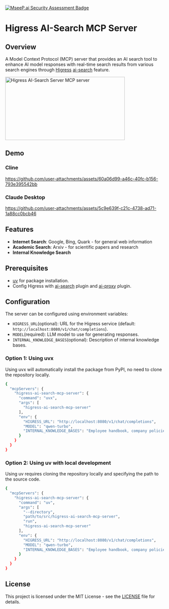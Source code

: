 [![MseeP.ai Security Assessment Badge](https://mseep.net/pr/cr7258-higress-ai-search-mcp-server-badge.png)](https://mseep.ai/app/cr7258-higress-ai-search-mcp-server)

# Higress AI-Search MCP Server

## Overview

A Model Context Protocol (MCP) server that provides an AI search tool to enhance AI model responses with real-time search results from various search engines through [Higress](https://higress.cn/) [ai-search](https://github.com/alibaba/higress/blob/main/plugins/wasm-go/extensions/ai-search/README.md) feature.

<a href="https://glama.ai/mcp/servers/gk0xde4wbp">
  <img width="380" height="200" src="https://glama.ai/mcp/servers/gk0xde4wbp/badge" alt="Higress AI-Search Server MCP server" />
</a>

## Demo

### Cline

https://github.com/user-attachments/assets/60a06d99-a46c-40fc-b156-793e395542bb

### Claude Desktop

https://github.com/user-attachments/assets/5c9e639f-c21c-4738-ad71-1a88cc0bcb46

## Features

- **Internet Search**: Google, Bing, Quark - for general web information
- **Academic Search**: Arxiv - for scientific papers and research
- **Internal Knowledge Search**

## Prerequisites

- [uv](https://github.com/astral-sh/uv) for package installation.
- Config Higress with [ai-search](https://github.com/alibaba/higress/blob/main/plugins/wasm-go/extensions/ai-search/README.md) plugin and [ai-proxy](https://github.com/alibaba/higress/blob/main/plugins/wasm-go/extensions/ai-proxy/README.md) plugin.

## Configuration

The server can be configured using environment variables:

- `HIGRESS_URL`(optional): URL for the Higress service (default: `http://localhost:8080/v1/chat/completions`).
- `MODEL`(required): LLM model to use for generating responses.
- `INTERNAL_KNOWLEDGE_BASES`(optional): Description of internal knowledge bases.

### Option 1: Using uvx

Using uvx will automatically install the package from PyPI, no need to clone the repository locally.

```bash
{
  "mcpServers": {
    "higress-ai-search-mcp-server": {
      "command": "uvx",
      "args": [
        "higress-ai-search-mcp-server"
      ],
      "env": {
        "HIGRESS_URL": "http://localhost:8080/v1/chat/completions",
        "MODEL": "qwen-turbo",
        "INTERNAL_KNOWLEDGE_BASES": "Employee handbook, company policies, internal process documents"
      }
    }
  }
}
```

### Option 2: Using uv with local development

Using uv requires cloning the repository locally and specifying the path to the source code.

```bash
{
  "mcpServers": {
    "higress-ai-search-mcp-server": {
      "command": "uv",
      "args": [
        "--directory",
        "path/to/src/higress-ai-search-mcp-server",
        "run",
        "higress-ai-search-mcp-server"
      ],
      "env": {
        "HIGRESS_URL": "http://localhost:8080/v1/chat/completions",
        "MODEL": "qwen-turbo",
        "INTERNAL_KNOWLEDGE_BASES": "Employee handbook, company policies, internal process documents"
      }
    }
  }
}
```

## License

This project is licensed under the MIT License - see the [LICENSE](LICENSE) file for details.